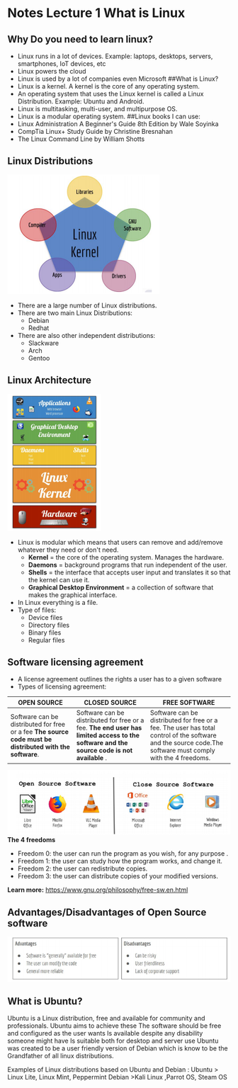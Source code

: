 # Notes Lecture 1 What is Linux

## Why Do you need to learn linux?
* Linux runs in a lot of devices. Example: laptops, desktops, servers, smartphones, IoT devices, etc
* Linux powers the cloud
* Linux is used by a lot of companies even Microsoft
##What is Linux?
* Linux is a kernel. A kernel is the core of any operating system.
* An operating system that uses the Linux kernel is called a Linux Distribution. Example: Ubuntu and Android.
* Linux is multitasking, multi-user, and multipurpose OS.
* Linux is a modular operating system.
##Linux books I can use:
* Linux Administration A Beginner's Guide 8th Edition by Wale Soyinka
* CompTia Linux+ Study Guide by Christine Bresnahan
* The Linux Command Line by William Shotts
  
## Linux Distributions
![Linux Kernel Pic](Capture15.PNG)
* There are a large number of Linux distributions.
* There are two main Linux Distributions:
  * Debian
  * Redhat
* There are also other independent distributions:
  * Slackware
  * Arch
  * Gentoo 
## Linux Architecture
![Linux Architecture Pic](Capture16.PNG)
* Linux is modular which means that users can remove and add/remove whatever they need or don't need.
  * **Kernel** = the core of the operating system. Manages the hardware.
  * **Daemons** = background programs that run independent of the user.
  * **Shells** = the interface that accepts user input and translates it so that the kernel can use it.
  * **Graphical Desktop Environment** = a collection of software that makes the graphical interface.
* In Linux everything is a file.
* Type of files:
  * Device files
  * Directory files
  * Binary files
  * Regular files
## Software licensing agreement
* A license agreement outlines the rights a user has to a given software
* Types of licensing agreement:

OPEN SOURCE|CLOSED SOURCE|FREE SOFTWARE|
-----------|-------------|-------------|
Software can be distributed for free or a fee **The source code must be distributed with the software**.|Software can be distributed for free or a fee. **The end user has limited access to the software and the source code is not available** .|Software can be distributed for free or a fee. The user has total control of the software and the source code.The software must comply with the 4 freedoms.
![](Capture3.PNG)
**The 4 freedoms**
* Freedom 0: the user can run the program as you wish, for any purpose .
* Freedom 1: the user can study how the program works, and change it.
* Freedom 2: the user can redistribute copies.
* Freedom 3: the user can distribute copies of your modified versions.

**Learn more:** https://www.gnu.org/philosophy/free-sw.en.html
## Advantages/Disadvantages of Open Source software
![ADVANTAGES/DISADVANTAGES](Capture121.PNG)
## What is Ubuntu?
Ubuntu is a Linux distribution, free and available for community and professionals. Ubuntu aims to achieve
these
The software should be free and configured as the user wants
Is available despite any disability someone might have
Is suitable both for desktop and server use
Ubuntu was created to be a user friendly version of Debian which is know to be the Grandfather of all linux
distributions.

Examples of Linux distributions based on Ubuntu and Debian :
Ubuntu > Linux Lite, Linux Mint, Peppermint 
Debian >Kali Linux ,Parrot OS, Steam OS